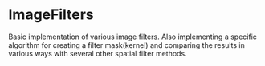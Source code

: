 # ImageFilters
Basic implementation of various image filters. 
Also implementing a specific algorithm for creating a filter mask(kernel) and comparing the results in various ways with several other spatial filter methods.
